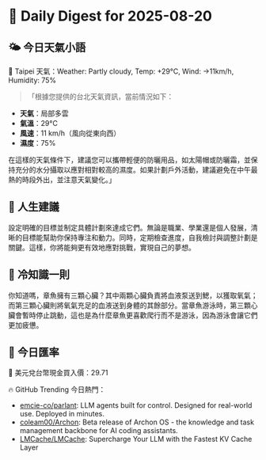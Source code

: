 # 🌅 Daily Digest for 2025-08-20

## 🌤️ 今日天氣小語
📍 Taipei 天氣：Weather: Partly cloudy, Temp: +29°C, Wind: →11km/h, Humidity: 75%
> 「根據您提供的台北天氣資訊，當前情況如下：

- **天氣**：局部多雲
- **氣溫**：29°C
- **風速**：11 km/h（風向從東向西）
- **濕度**：75%

在這樣的天氣條件下，建議您可以攜帶輕便的防曬用品，如太陽帽或防曬霜，並保持充分的水分攝取以應對相對較高的濕度。如果計劃戶外活動，建議避免在中午最熱的時段外出，並注意天氣變化。」

## 💬 人生建議
設定明確的目標並制定具體計劃來達成它們。無論是職業、學業還是個人發展，清晰的目標能幫助你保持專注和動力。同時，定期檢查進度，自我檢討與調整計劃是關鍵。這樣，你將能夠更有效地應對挑戰，實現自己的夢想。

## 🧠 冷知識一則
你知道嗎，章魚擁有三顆心臟？其中兩顆心臟負責將血液泵送到鰓，以獲取氧氣；而第三顆心臟則將氧氣充足的血液送到身體的其餘部分。當章魚游泳時，第三顆心臟會暫時停止跳動，這也是為什麼章魚更喜歡爬行而不是游泳，因為游泳會讓它們更加疲憊。
## 💱 今日匯率
💱 美元兌台幣現金買入價：29.71

🔥 GitHub Trending 今日熱門：
- [emcie-co/parlant](https://github.com/emcie-co/parlant): LLM agents built for control. Designed for real-world use. Deployed in minutes.
- [coleam00/Archon](https://github.com/coleam00/Archon): Beta release of Archon OS - the knowledge and task management backbone for AI coding assistants.
- [LMCache/LMCache](https://github.com/LMCache/LMCache): Supercharge Your LLM with the Fastest KV Cache Layer

